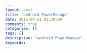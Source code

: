 ```yaml
---
layout: post
title: "android PowerManage"
date: 2015-04-21 01:29:00 
comments: true
categories: []
tags: []
description: "android PowerManage"
keywords: 
---
```



 
  
   
   
  
 
 
  
  
 
 
  
  
 


